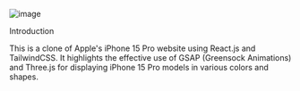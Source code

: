 ![image](https://github.com/HugeKimm/Apple-Website-Clone/assets/140652181/b347e1f3-cb87-4955-aa5c-4b40a14957fc)

Introduction

This is a clone of Apple's iPhone 15 Pro website using React.js and TailwindCSS. 
It highlights the effective use of GSAP (Greensock Animations) and Three.js for displaying iPhone 15 Pro models in various colors and shapes.
 
